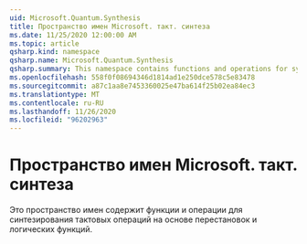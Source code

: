 ```yaml
---
uid: Microsoft.Quantum.Synthesis
title: Пространство имен Microsoft. такт. синтеза
ms.date: 11/25/2020 12:00:00 AM
ms.topic: article
qsharp.kind: namespace
qsharp.name: Microsoft.Quantum.Synthesis
qsharp.summary: This namespace contains functions and operations for synthesizing quantum operations based on permutations and Boolean functions.
ms.openlocfilehash: 558f0f08694346d1814ad1e250dce578c5e83478
ms.sourcegitcommit: a87c1aa8e7453360025e47ba614f25b02ea84ec3
ms.translationtype: MT
ms.contentlocale: ru-RU
ms.lasthandoff: 11/26/2020
ms.locfileid: "96202963"
---
```

# <a name="microsoftquantumsynthesis-namespace"></a>Пространство имен Microsoft. такт. синтеза

Это пространство имен содержит функции и операции для синтезирования тактовых операций на основе перестановок и логических функций.

